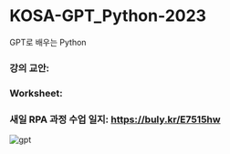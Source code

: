 # KOSA-GPT_Python-2023
GPT로 배우는 Python


### 강의 교안:    

### Worksheet:   

### 새일 RPA 과정 수업 일지:   https://buly.kr/E7515hw


![gpt](https://github.com/JSJeong-me/KOSA-GPT_Python-2023/assets/54794815/8315eb7d-0f81-4bf8-9ed2-9196a7c62895)
